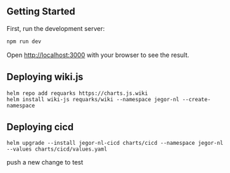## Getting Started

First, run the development server:

```bash
npm run dev
```

Open [http://localhost:3000](http://localhost:3000) with your browser to see the result.

## Deploying wiki.js
```
helm repo add requarks https://charts.js.wiki
helm install wiki-js requarks/wiki --namespace jegor-nl --create-namespace
```

## Deploying cicd
```
helm upgrade --install jegor-nl-cicd charts/cicd --namespace jegor-nl --values charts/cicd/values.yaml
```

push a new change to test

